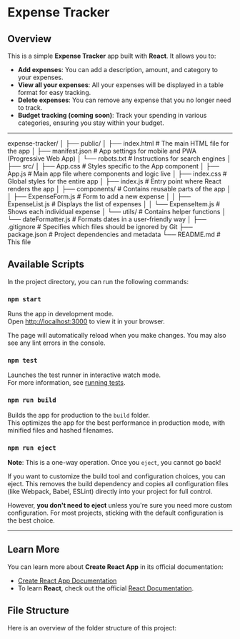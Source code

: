 # Expense Tracker

## Overview

This is a simple **Expense Tracker** app built with **React**. It allows you to:

- **Add expenses**: You can add a description, amount, and category to your expenses.
- **View all your expenses**: All your expenses will be displayed in a table format for easy tracking.
- **Delete expenses**: You can remove any expense that you no longer need to track.
- **Budget tracking (coming soon)**: Track your spending in various categories, ensuring you stay within your budget.

---
expense-tracker/ │ ├── public/ │ ├── index.html # The main HTML file for the app │ ├── manifest.json # App settings for mobile and PWA (Progressive Web App) │ └── robots.txt # Instructions for search engines │ ├── src/ │ ├── App.css # Styles specific to the App component │ ├── App.js # Main app file where components and logic live │ ├── index.css # Global styles for the entire app │ ├── index.js # Entry point where React renders the app │ ├── components/ # Contains reusable parts of the app │ │ ├── ExpenseForm.js # Form to add a new expense │ │ ├── ExpenseList.js # Displays the list of expenses │ │ └── ExpenseItem.js # Shows each individual expense │ └── utils/ # Contains helper functions │ └── dateFormatter.js # Formats dates in a user-friendly way │ ├── .gitignore # Specifies which files should be ignored by Git ├── package.json # Project dependencies and metadata └── README.md # This file
## Available Scripts

In the project directory, you can run the following commands:

### `npm start`

Runs the app in development mode.\
Open [http://localhost:3000](http://localhost:3000) to view it in your browser.

The page will automatically reload when you make changes. You may also see any lint errors in the console.

### `npm test`

Launches the test runner in interactive watch mode.\
For more information, see [running tests](https://facebook.github.io/create-react-app/docs/running-tests).

### `npm run build`

Builds the app for production to the `build` folder.\
This optimizes the app for the best performance in production mode, with minified files and hashed filenames.

### `npm run eject`

**Note**: This is a one-way operation. Once you `eject`, you cannot go back!

If you want to customize the build tool and configuration choices, you can eject. This removes the build dependency and copies all configuration files (like Webpack, Babel, ESLint) directly into your project for full control.

However, **you don't need to eject** unless you're sure you need more custom configuration. For most projects, sticking with the default configuration is the best choice.

---

## Learn More

You can learn more about **Create React App** in its official documentation:

- [Create React App Documentation](https://facebook.github.io/create-react-app/docs/getting-started)
- To learn **React**, check out the official [React Documentation](https://reactjs.org/).

## File Structure

Here is an overview of the folder structure of this project:

